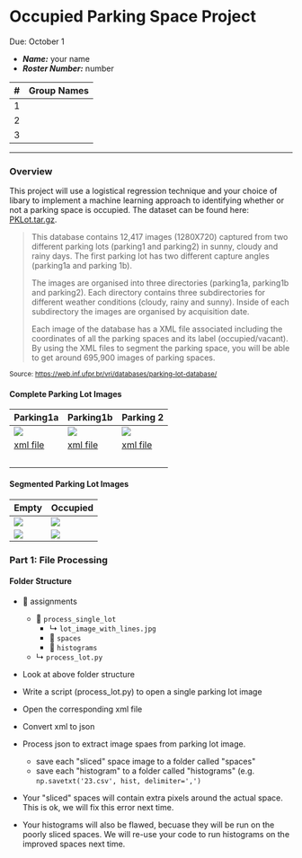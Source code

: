 Occupied Parking Space Project
==============================
Due: October 1

- ***Name:*** your name
- ***Roster Number:*** number

|   #   |Group Names |
|:----:|:------------------|
|    1 |                   |
|    2 |                   |
|    3 |                   |

----

### Overview

This project will use a logistical regression technique and your choice of libary to implement a machine learning approach to identifying whether or not a parking space is occupied. The dataset can be found here: [PKLot.tar.gz](http://cs.mwsu.edu/~griffin/p-lot/pklot_images/PKLot.tar.gz). 

>This database contains 12,417 images (1280X720) captured from two different parking lots (parking1 and parking2) in sunny, cloudy and rainy days. The first parking lot has two different capture angles (parking1a and parking 1b).
>
>The images are organised into three directories (parking1a, parking1b and parking2). Each directory contains three subdirectories for different weather conditions (cloudy, rainy and sunny). Inside of each subdirectory the images are organised by acquisition date.
>
>Each image of the database has a XML file associated including the coordinates of all the parking spaces and its label (occupied/vacant). By using the XML files to segment the parking space, you will be able to get around 695,900 images of  parking spaces.

<sup>Source: https://web.inf.ufpr.br/vri/databases/parking-lot-database/ </sup>

#### Complete Parking Lot Images

| Parking1a| Parking1b |Parking 2
|---------|------------|--------------|
|  ![](http://cs.mwsu.edu/~griffin/p-lot/pklot_images/PKLot/PKLot/PUCPR/Sunny/2012-09-13/2012-09-13_08_21_07.jpg)     |  ![](http://cs.mwsu.edu/~griffin/p-lot/pklot_images/PKLot/PKLot/UFPR04/Sunny/2012-12-16/2012-12-16_12_05_07.jpg)     | ![](http://cs.mwsu.edu/~griffin/p-lot/pklot_images/PKLot/PKLot/UFPR05/Sunny/2013-02-28/2013-02-28_18_05_44.jpg) 
| [xml file](http://cs.mwsu.edu/~griffin/p-lot/pklot_images/PKLot/PKLot/UFPR04/Sunny/2012-12-16/2012-12-16_12_05_07.xml) | [xml file](http://cs.mwsu.edu/~griffin/p-lot/pklot_images/PKLot/PKLot/PUCPR/Sunny/2012-09-13/2012-09-13_10_20_17.xml) | [xml file](http://cs.mwsu.edu/~griffin/p-lot/pklot_images/PKLot/PKLot/UFPR05/Sunny/2013-02-28/2013-02-28_18_05_44.xml) |
|         |           |           |  

#### Segmented Parking Lot Images
| Empty | Occupied |
|---------|------------|
| ![](http://cs.mwsu.edu/~griffin/p-lot/pklot_images/PKLot/PKLotSegmented/UFPR05/Sunny/2013-02-28/Empty/2013-02-28_18_00_44%23011.jpg) | ![](http://cs.mwsu.edu/~griffin/p-lot/pklot_images/PKLot/PKLotSegmented/UFPR05/Sunny/2013-02-28/Occupied/2013-02-28_17_55_44%23011.jpg) | 
|![](http://cs.mwsu.edu/~griffin/p-lot/pklot_images/PKLot/PKLotSegmented/UFPR05/Sunny/2013-02-28/Empty/2013-02-28_18_30_45%23024.jpg) |  ![](http://cs.mwsu.edu/~griffin/p-lot/pklot_images/PKLot/PKLotSegmented/UFPR05/Sunny/2013-02-28/Occupied/2013-02-28_17_55_44%23024.jpg) |

### Part 1: File Processing 

#### Folder Structure

- &#128193; assignments 
    - &#128193; `process_single_lot`
        - &#x21b3; `lot_image_with_lines.jpg`
        - &#128193; `spaces`
        - &#128193; `histograms`
    - &#x21b3; `process_lot.py`


- Look at above folder structure
- Write a script (process_lot.py) to open a single parking lot image
- Open the corresponding xml file
- Convert xml to json
- Process json to extract image spaes from parking lot image.
    - save each "sliced" space image to a folder called "spaces"
    - save each "histogram" to a folder called "histograms" (e.g. `np.savetxt('23.csv', hist, delimiter=',')`
- Your "sliced" spaces will contain extra pixels around the actual space. This is ok, we will fix this error next time.
- Your histograms will also be flawed, becuase they will be run on the poorly sliced spaces. We will re-use your code to run histograms on the improved spaces next time.

